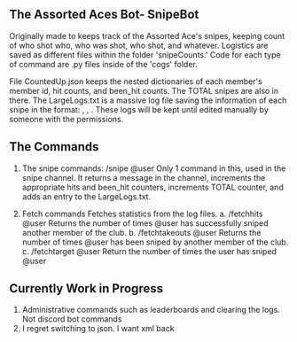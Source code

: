 ## The Assorted Aces Bot- SnipeBot

Originally made to keeps track of the Assorted Ace's snipes, keeping count of who shot who, who was shot, who shot, and whatever. Logistics
are saved as different files within the folder 'snipeCounts.' Code for each type of command are .py files inside of
the 'cogs' folder.

File CountedUp.json keeps the nested dictionaries of each member's member id, hit counts, and been_hit counts. The
TOTAL snipes are also in there. The LargeLogs.txt is a massive log file saving the information of each snipe in the
format: <sniper>, <target>, <datetime>. These logs will be kept until edited manually by someone with the permissions.

## The Commands

1. The snipe commands: /snipe @user
    Only 1 command in this, used in the snipe channel.
    It returns a message in the channel, increments the appropriate hits and been_hit counters, increments TOTAL
counter, and adds an entry to the LargeLogs.txt.

2. Fetch commands
    Fetches statistics from the log files.
    a. /fetchhits @user
        Returns the number of times @user has successfully sniped another member of the club.
    b. /fetchtakeouts @user
        Returns the number of times @user has been sniped by another member of the club.
    c. /fetchtarget @user
        Return the number of times the user has sniped @user

## Currently Work in Progress
1. Administrative commands such as leaderboards and clearing the logs. Not discord bot commands
2. I regret switching to json. I want xml back